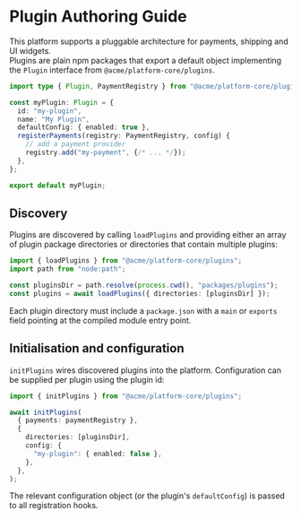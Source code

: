 # Plugin Authoring Guide

This platform supports a pluggable architecture for payments, shipping and UI widgets.  
Plugins are plain npm packages that export a default object implementing the
`Plugin` interface from `@acme/platform-core/plugins`.

```ts
import type { Plugin, PaymentRegistry } from "@acme/platform-core/plugins";

const myPlugin: Plugin = {
  id: "my-plugin",
  name: "My Plugin",
  defaultConfig: { enabled: true },
  registerPayments(registry: PaymentRegistry, config) {
    // add a payment provider
    registry.add("my-payment", {/* ... */});
  },
};

export default myPlugin;
```

## Discovery

Plugins are discovered by calling `loadPlugins` and providing either an array of
plugin package directories or directories that contain multiple plugins:

```ts
import { loadPlugins } from "@acme/platform-core/plugins";
import path from "node:path";

const pluginsDir = path.resolve(process.cwd(), "packages/plugins");
const plugins = await loadPlugins({ directories: [pluginsDir] });
```

Each plugin directory must include a `package.json` with a `main` or
`exports` field pointing at the compiled module entry point.

## Initialisation and configuration

`initPlugins` wires discovered plugins into the platform.  Configuration can be
supplied per plugin using the plugin id:

```ts
import { initPlugins } from "@acme/platform-core/plugins";

await initPlugins(
  { payments: paymentRegistry },
  {
    directories: [pluginsDir],
    config: {
      "my-plugin": { enabled: false },
    },
  },
);
```

The relevant configuration object (or the plugin's `defaultConfig`) is passed to
all registration hooks.
